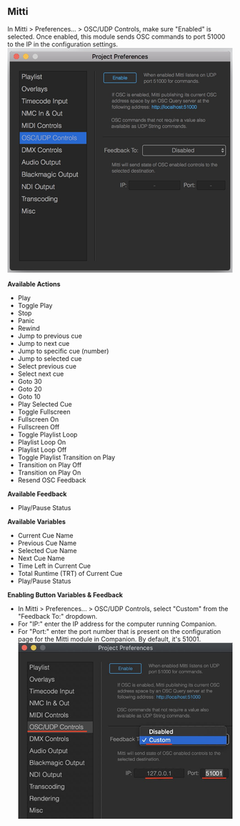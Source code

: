 ## Mitti

In Mitti > Preferences... > OSC/UDP Controls, make sure "Enabled" is selected. Once enabled, this module sends OSC commands to port 51000 to the IP in the configuration settings.
![Mitti](images/mitti.jpg?raw=true "Mitti")

**Available Actions**

* Play
* Toggle Play
* Stop
* Panic
* Rewind
* Jump to previous cue
* Jump to next cue
* Jump to specific cue (number)
* Jump to selected cue
* Select previous cue
* Select next cue
* Goto 30
* Goto 20
* Goto 10
* Play Selected Cue
* Toggle Fullscreen
* Fullscreen On
* Fullscreen Off
* Toggle Playlist Loop
* Playlist Loop On
* Playlist Loop Off
* Toggle Playlist Transition on Play
* Transition on Play Off
* Transition on Play On
* Resend OSC Feedback

**Available Feedback**

* Play/Pause Status

**Available Variables**

* Current Cue Name
* Previous Cue Name
* Selected Cue Name
* Next Cue Name
* Time Left in Current Cue
* Total Runtime (TRT) of Current Cue
* Play/Pause Status

**Enabling Button Variables & Feedback**
* In Mitti > Preferences... > OSC/UDP Controls, select "Custom" from the "Feedback To:" dropdown.
* For "IP:" enter the IP address for the computer running Companion.
* For "Port:" enter the port number that is present on the configuration page for the Mitti module in Companion. By default, it's 51001.
![Mitti](images/mitti_feedback.jpg?raw=true "Mitti")